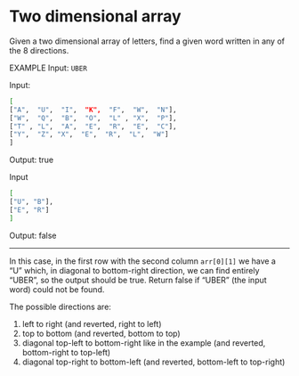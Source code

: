 # Two dimensional array

Given a two dimensional array of letters, find a given word written
in any of the 8 directions.

EXAMPLE
Input: `UBER`

Input:

```sh
[
["A",  "U",  "I",  "K",  "F",  "W",  "N"],
["W",  "Q",  "B",  "O",  "L" , "X",  "P"],
["T" , "L",  "A",  "E",  "R",  "E",  "C"],
["Y",  "Z", "X",  "E",  "R",  "L",  "W"]
]
```

Output: true

Input

```sh
[
["U", "B"],
["E", "R"]
]
```

Output: false

---

In this case, in the first row with the second column
`arr[0][1]` we have a “U” which, in diagonal to bottom-right direction,
we can find entirely “UBER”, so the output should be true.
Return false if “UBER” (the input word) could not be found.

The possible directions are:

1. left to right (and reverted, right to left)
2. top to bottom (and reverted, bottom to top)
3. diagonal top-left to bottom-right like in the example
   (and reverted, bottom-right to top-left)
4. diagonal top-right to bottom-left (and reverted, bottom-left to top-right)
